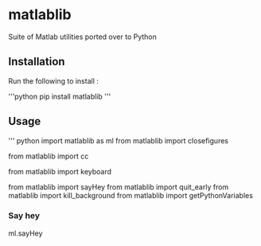 # matlablib
Suite of Matlab utilities ported over to Python 

## Installation
Run the following to install :

'''python
pip install matlablib
'''

## Usage
''' python
import matlablib as ml
from matlablib import closefigures

from matlablib import cc

from matlablib import keyboard

from matlablib import sayHey
from matlablib import quit_early
from matlablib import kill_background
from matlablib import getPythonVariables

### Say hey
ml.sayHey
